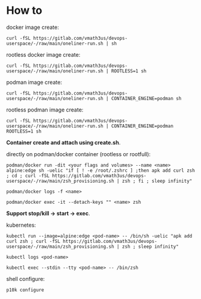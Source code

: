 # How to

docker image create:

    curl -fSL https://gitlab.com/vmath3us/devops-userspace/-/raw/main/oneliner-run.sh | sh

rootless docker image create:
    
    curl -fSL https://gitlab.com/vmath3us/devops-userspace/-/raw/main/oneliner-run.sh | ROOTLESS=1 sh

podman image create:
    
    curl -fSL https://gitlab.com/vmath3us/devops-userspace/-/raw/main/oneliner-run.sh | CONTAINER_ENGINE=podman sh

rootless podman image create:
    
    curl -fSL https://gitlab.com/vmath3us/devops-userspace/-/raw/main/oneliner-run.sh | CONTAINER_ENGINE=podman ROOTLESS=1 sh

**Container create and attach using create.sh**.


directly on podman/docker container (rootless or rootfull):

    podman/docker run -dit <your flags and volumes> --name <name> alpine:edge sh -uelic "if [ ! -e /root/.zshrc ] ;then apk add curl zsh ; cd ; curl -fSL https://gitlab.com/vmath3us/devops-userspace/-/raw/main/zsh_provisioning.sh | zsh ; fi ; sleep infinity"

    podman/docker logs -f <name>

    podman/docker exec -it --detach-keys "" <name> zsh

**Support stop/kill -> start -> exec**.

kubernetes:

    kubectl run --image=alpine:edge <pod-name> -- /bin/sh -uelic "apk add curl zsh ; curl -fSL https://gitlab.com/vmath3us/devops-userspace/-/raw/main/zsh_provisioning.sh | zsh ; sleep infinity"

    kubectl logs <pod-name>

    kubectl exec --stdin --tty <pod-name> -- /bin/zsh


shell configure:

    p10k configure
